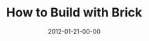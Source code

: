 ---
layout: message
category: message
series: "Big Bad Wolf"
title: "How to Build with Brick"
date: 2012-01-21-00-00
message_id: 710
audio: "http://s3.amazonaws.com/crossroads-media/media/legacy/mp3/bigbadwolf_03.mp3"
audio-duration: "41:24"
program: "http://s3.amazonaws.com/crossroads-media/media/legacy/documents/01_21-22_12Program.pdf"
description: "Brian Tome talks about how to build our finances with brick."
video: "https://s3.amazonaws.com/crossroadsvideomessages/bigbadwolf_03.mp4"
video-duration: "41:29"
video-image: "http://s3.amazonaws.com/crossroads-media/images/legacy/content/bigbadwolf_03_still.jpg"
flag: "N"
---